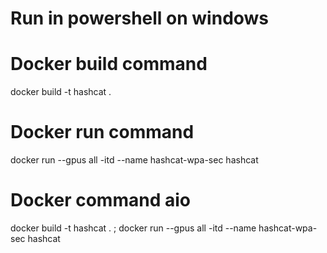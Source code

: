 # Run in powershell on windows
# Docker build command
docker build -t hashcat .

# Docker run command
docker run --gpus all -itd --name hashcat-wpa-sec hashcat

# Docker command aio
docker build -t hashcat . ; docker run --gpus all -itd --name hashcat-wpa-sec hashcat